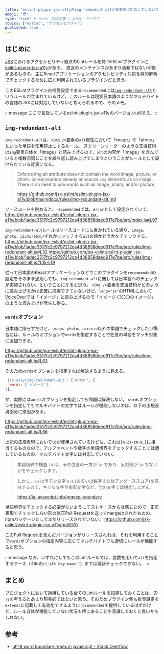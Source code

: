 ```yaml
---
title: "eslint-plugin-jsx-a11yのimg-redundant-altが日本語に対応していないことについて"
emoji: "😎"
type: "tech" # tech: 技術記事 / idea: アイデア
topics: ["eslint", "アクセシビリティ"]
published: true
---
```


## はじめに

[JSX](https://ja.react.dev/learn/writing-markup-with-jsx)におけるアクセシビリティ観点のLintルールを持つESLintプラグインに[eslint-plugin-jsx-a11y](https://github.com/jsx-eslint/eslint-plugin-jsx-a11y)がある。
直近のメンテナンスがあまり活発ではない印象があるものの、主にReactアプリケーションのアクセシビリティ対応を静的解析でチェックするために[広く利用されている](https://github.com/jsx-eslint/eslint-plugin-jsx-a11y/network/dependents)プラグインだと思う。

このESLintプラグインの推奨設定である`recommended`には[`img-redundant-alt`](https://github.com/jsx-eslint/eslint-plugin-jsx-a11y/blob/main/docs/rules/img-redundant-alt.md)というルールが含まれているけど、このルールは現状日本語のようなマルチバイトの言語のJSXには対応していないと考えられるので、そのメモ。

:::message
ここで言及しているeslint-plugin-jsx-a11yのバージョンは6.8.0。
:::

## `img-redundant-alt`

`img-redundant-alt`は、`<img />`要素の`alt`属性において「image」や「photo」といった単語を使用禁止にするルール。
スクリーンリーダーのような支援技術は`img`要素自体を「image」と読み上げるので、`alt`の内容が「image」を含んでいると複数回同じことを繰り返し読み上げてしまうということがルールとして設けられている背景になる。

> Enforce img alt attribute does not contain the word image, picture, or photo. Screenreaders already announce `img` elements as an image. There is no need to use words such as _image_, _photo_, and/or _picture_.
>
> https://github.com/jsx-eslint/eslint-plugin-jsx-a11y/blob/main/docs/rules/img-redundant-alt.md

ソースコードを眺めると、`recommended`では、`error`として設定されていて、
https://github.com/jsx-eslint/eslint-plugin-jsx-a11y/blob/1adec3517fc2c9797212ca4d38858deed917e7be/src/index.js#L97

`img-redundant-alt`ルールはソースコードにも書かれている通り、`image`、`photo`、`picture`のいずれかにマッチする`alt`の値かどうかをチェックする。
https://github.com/jsx-eslint/eslint-plugin-jsx-a11y/blob/1adec3517fc2c9797212ca4d38858deed917e7be/src/rules/img-redundant-alt.js#L32
https://github.com/jsx-eslint/eslint-plugin-jsx-a11y/blob/1adec3517fc2c9797212ca4d38858deed917e7be/src/rules/img-redundant-alt.js#L15-L19

従って日本語のReactアプリケーションなどでこのプラグインを`recommended`の設定をそのまま適用しても、`img-redundant-alt`に関しては日本語へのチェックが実施されない、ということになると思う。
`<img />`要素を支援技術がどのように読み上げるかは正確に把握できていないけど、`lang="ja"`のHTMLにおいて[VoiceOver](https://ja.wikipedia.org/wiki/VoiceOver)では「イメージ」と読み上げるので「イメージ 〇〇〇のイメージ」のような読み上げが発生し得る。

### `words`オプション

日本語に限らずだけど、`image`、`photo`、`picture`以外の単語でチェックしたい場合には、ルールのオプションで`words`を指定することで任意の単語をマッチ対象に追加できる。

https://github.com/jsx-eslint/eslint-plugin-jsx-a11y/blob/1adec3517fc2c9797212ca4d38858deed917e7be/src/rules/img-redundant-alt.js#L63

そのため`words`オプションを指定すれば解決するように見える。

```js
'jsx-a11y/img-redundant-alt': ['error', {
  words: ['イメージ'],
}],
```

が、実際には`words`オプションを指定しても問題は解決しない。
`words`オプションを指定してもマルチバイトの文字ではルールが機能しないのは、以下の正規表現部分に原因がある。

https://github.com/jsx-eslint/eslint-plugin-jsx-a11y/blob/1adec3517fc2c9797212ca4d38858deed917e7be/src/rules/img-redundant-alt.js#L66

上記の正規表現において`\b`が使用されているけども、これは`[A-Za-z0-9_]`に相当するものなので、アルファベットや数字の単語境界をチェックすることには適しているものの、マルチバイト文字には対応していない。

> 単語境界の検査 `\b` は、その位置の一方が `\w` であり、反対側が `\w` でないかをチェックします。
>
> しかし、`\w` はラテン文字 `a-z` (あるいは数字またはアンダーススコア)を意味するので、キリル文字や象形文字など、他の文字では機能しません。
>
> https://ja.javascript.info/regexp-boundary

単語境界をチェックする必要がないようにテストケースからは感じたので、正気表現でチェックしない形の修正Pull Requestを送ってmergeはされたものの、npmパッケージとしてまだリリースされていない。
https://github.com/jsx-eslint/eslint-plugin-jsx-a11y/pull/970

このPull Requestを含んだバージョンがリリースされれば、それを利用することで`words`オプションの指定内容に応じてマルチバイトでも適切にルールが機能すると思う。

:::message
なお、いずれにしてもこのLintルールでは、変数を用いて`alt`を指定するケース（i18nの`t('alt.key.name')`）までは現状チェックできない。
:::

## まとめ

プロジェクトにおいて適用している全てのLintルールを把握しておくことは、労力を考えるとあまり現実的ではないと思う。そのためプラグイン側も推奨設定を`extends`に記載して有効化できるように`recommended`を提供しているはずだけど、ルール自体が機能していない状況も稀にあることを意識しておくと良いかもしれない。

## 参考

- [utf-8 word boundary regex in javascript - Stack Overflow](https://stackoverflow.com/questions/2881445/utf-8-word-boundary-regex-in-javascript)
